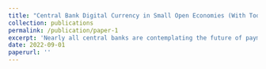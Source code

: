 ```yaml
---
title: "Central Bank Digital Currency in Small Open Economies (With Todd B. Walker, Wayne Robinson and Allan Wright)"
collection: publications
permalink: /publication/paper-1
excerpt: 'Nearly all central banks are contemplating the future of payment systems. Numerous questions abound concerning the impact of a change in payment structure on the transmission mechanisms of monetary and fiscal policy. Part of my talk will examine how the introduction of Central Bank Digital Currency (CBDC) impacts small open economies. In joint work with my colleagues at the Central Banks of Jamaica and The Bahamas, we build an economic model with nominal frictions, financially constrained agents, a non-competitive banking sector, and dollarization. CBDC is assumed to only slightly lower the adjustment costs of transactions relative to currency. Our main result is that CBDC increases total welfare in all scenarios with dollarization substantially reducing the positive impact. Thus, the efficacy of CBDC relies heavily on the central bank's ability to control inflation. An increase in the rate of inflation entices households to switch to foreign currencies (dollarization), mitigating the positive effects of CBDC and slowing adoption. We also find little role for CBDC in overcoming the deleterious effects of a non-competitive banking sector. This would not be the case if CBDC was interest bearing, an assumption not imposed in our analysis. Our model is calibrated to the economies of Jamaica and The Bahamas, two countries with CBDC actively circulating. Using data from each country, we estimate adoption rates through a logistic function and a proxy of past credit card adoption. The most relevant parameter in our model is the fraction of households financially constrained. We carefully calibrate this parameter to a range of 0.10-0.15 to reflect the percentage of unbanked households in Jamaica and The Bahamas. Assuming a medium-run (5- to 7-years) adoption rate consistent with previous financial innovation, we argue CBDC is a viable policy solution to an under-developed financial services sector. Thus, CBDC in small open economies is more than a solution in search of problem.'
date: 2022-09-01
paperurl: ''
---
```

